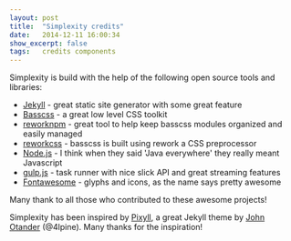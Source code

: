 ```yaml
---
layout: post
title:  "Simplexity credits"
date:   2014-12-11 16:00:34
show_excerpt: false
tags:   credits components
---
```

Simplexity is build with the help of the following open source tools and libraries:

- [Jekyll][jekyll] - great static site generator with some great feature
- [Basscss][basscss] - a great low level CSS toolkit
- [reworknpm] - great tool to help keep basscss modules organized and easily managed
- [reworkcss][reworkcss] - basscss is built using rework a CSS preprocessor
- [Node.js][node] - I think when they said 'Java everywhere' they really meant Javascript
- [gulp.js][gulp] - task runner with nice slick API and great streaming features
- [Fontawesome][fontawesome] - glyphs and icons, as the name says pretty awesome

Many thank to all those who contributed to these awesome projects!

Simplexity has been inspired by [Pixyll](http://pixyll.com), a great Jekyll theme by [John Otander](http://johnotander.com/) (@4lpine).
Many thanks for the inspiration!

[jekyll]:      http://jekyllrb.com
[basscss]:     http://basscss.com
[reworkcss]:   https://github.com/reworkcss/rework
[reworknpm]:   https://github.com/reworkcss/rework-npm
[node]:        http://nodejs.org
[gulp]:        http://gulpjs.com
[fontawesome]: http://fontawesome.io
